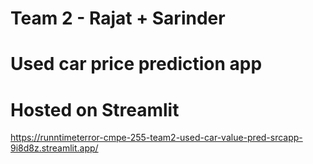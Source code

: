 # Team 2 - Rajat + Sarinder
# Used car price prediction app

# Hosted on Streamlit

https://runntimeterror-cmpe-255-team2-used-car-value-pred-srcapp-9i8d8z.streamlit.app/
